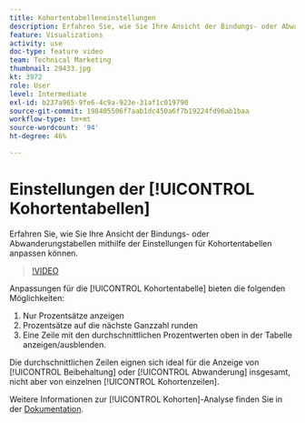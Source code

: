 ```yaml
---
title: Kohortentabelleneinstellungen
description: Erfahren Sie, wie Sie Ihre Ansicht der Bindungs- oder Abwanderungstabellen mithilfe der Einstellungen für Kohortentabellen anpassen können.
feature: Visualizations
activity: use
doc-type: feature video
team: Technical Marketing
thumbnail: 29433.jpg
kt: 3972
role: User
level: Intermediate
exl-id: b237a965-9fe6-4c9a-923e-31af1c019790
source-git-commit: 198405506f7aab1dc450a6f7b19224fd96ab1baa
workflow-type: tm+mt
source-wordcount: '94'
ht-degree: 46%

---
```


# Einstellungen der [!UICONTROL Kohortentabellen]

Erfahren Sie, wie Sie Ihre Ansicht der Bindungs- oder Abwanderungstabellen mithilfe der Einstellungen für Kohortentabellen anpassen können.

>[!VIDEO](https://video.tv.adobe.com/v/29433/?quality=12&learn=on)

Anpassungen für die [!UICONTROL Kohortentabelle] bieten die folgenden Möglichkeiten:

1. Nur Prozentsätze anzeigen
1. Prozentsätze auf die nächste Ganzzahl runden
1. Eine Zeile mit den durchschnittlichen Prozentwerten oben in der Tabelle anzeigen/ausblenden.

Die durchschnittlichen Zeilen eignen sich ideal für die Anzeige von [!UICONTROL Beibehaltung] oder [!UICONTROL Abwanderung] insgesamt, nicht aber von einzelnen [!UICONTROL Kohortenzeilen].

Weitere Informationen zur [!UICONTROL Kohorten]-Analyse finden Sie in der [Dokumentation](https://experienceleague.adobe.com/docs/analytics/analyze/analysis-workspace/visualizations/cohort-table/t-cohort.html?lang=de).
